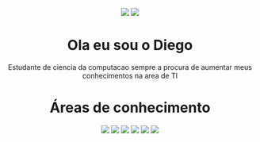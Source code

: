 <div align="center" /> 
  
 <div>  
  
   <a href="https://instagram.com/_diegofrs_" target="_blank"><img src="https://img.shields.io/badge/-Instagram-%23E4405F?style=for-the-badge&logo=instagram&logoColor=white" target="_blank"></a> 
   <a href="https://www.linkedin.com/in/diego-francisco-200a94242/" target="_blank"><img src="https://img.shields.io/badge/-LinkedIn-%230077B5?style=for-the-badge&logo=linkedin&logoColor=white" target="_blank"></a>  
  <h1>Ola eu sou o Diego</h1> 
  <p>Estudante de ciencia da computacao sempre a procura de aumentar meus conhecimentos na area de TI  </p>  
  
 <h1>Áreas de conhecimento</h1>
 
<img src="https://img.shields.io/badge/Linux-FCC624?style=for-the-badge&logo=linux&logoColor=black">
 
<img src="https://img.shields.io/badge/C-00599C?style=for-the-badge&logo=c&logoColor=white">

<img src="https://img.shields.io/badge/PHP-777BB4?style=for-the-badge&logo=php&logoColor=white">


<img src="https://img.shields.io/badge/Vue.js-35495E?style=for-the-badge&logo=vue.js&logoColor=4FC08D">


<img src="https://img.shields.io/badge/JavaScript-F7DF1E?style=for-the-badge&logo=javascript&logoColor=black">


<img src="https://img.shields.io/badge/Node.js-43853D?style=for-the-badge&logo=node.js&logoColor=white">